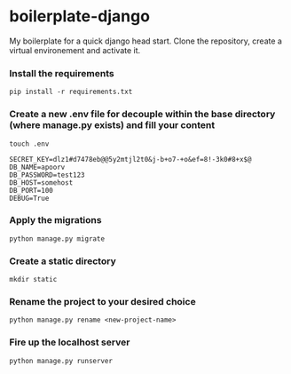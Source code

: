 # boilerplate-django

My boilerplate for a quick django head start. Clone the repository, create a virtual environement and activate it. 

### Install the requirements

`pip install -r requirements.txt`

### Create a new .env file for decouple within the base directory (where manage.py exists) and fill your content

`touch .env`

```
SECRET_KEY=dlz1#d7478eb@@5y2mtjl2t0&j-b+o7-+o&ef=8!-3k0#8+x$@
DB_NAME=apoorv
DB_PASSWORD=test123
DB_HOST=somehost
DB_PORT=100
DEBUG=True
```

### Apply the migrations

`python manage.py migrate`

### Create a static directory

`mkdir static`

### Rename the project to your desired choice

`python manage.py rename <new-project-name>`

### Fire up the localhost server

`python manage.py runserver`

